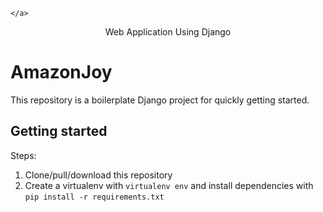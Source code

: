<p align="center">
  <p align="center">
  
    </a>
  </p>
  <p align="center">
    Web Application Using Django
  </p>
</p>

# AmazonJoy

This repository is a boilerplate Django project for quickly getting started.

<p align="center">
</a>
</p>

## Getting started

Steps:

1. Clone/pull/download this repository
2. Create a virtualenv with `virtualenv env` and install dependencies with `pip install -r requirements.txt`


